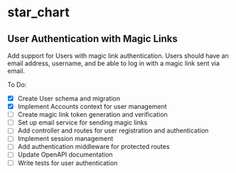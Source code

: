 # star_chart

## User Authentication with Magic Links

Add support for Users with magic link authentication. Users should have an email address, username, and be able to log in with a magic link sent via email.

To Do:

- [x] Create User schema and migration
- [x] Implement Accounts context for user management
- [ ] Create magic link token generation and verification
- [ ] Set up email service for sending magic links
- [ ] Add controller and routes for user registration and authentication
- [ ] Implement session management
- [ ] Add authentication middleware for protected routes
- [ ] Update OpenAPI documentation
- [ ] Write tests for user authentication
